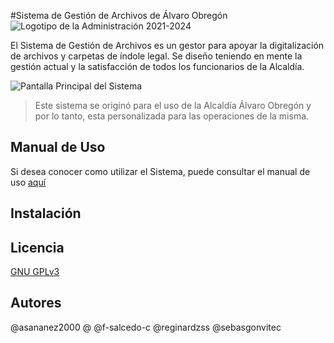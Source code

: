 #Sistema de Gestión de Archivos de Álvaro Obregón
![Logotipo de la Administración 2021-2024](https://aao.cdmx.gob.mx/wp-content/uploads/logo_banner_new.svg)

El Sistema de Gestión de Archivos es un gestor para apoyar la digitalización de archivos y carpetas de índole legal. Se diseño teniendo en mente la gestión actual y la satisfacción de todos los funcionarios de la Alcaldía.

![Pantalla Principal del Sistema]()

> Este sistema se originó para el uso de la Alcaldía Álvaro Obregón y por lo tanto, esta personalizada para las operaciones de la misma.

## Manual de Uso

Si desea conocer como utilizar el Sistema, puede consultar el manual de uso [aquí](Manual.md)

## Instalación



## Licencia

[GNU GPLv3](Licencia.md)


## Autores

@asananez2000
@
@f-salcedo-c
@reginardzss
@sebasgonvitec

